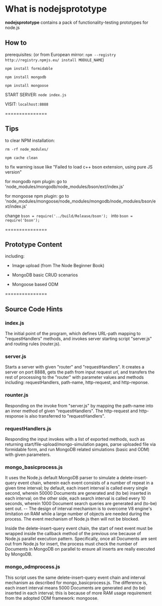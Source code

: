# What is nodejsprototype

**nodejsprototype** contains a pack of functionality-testing prototypes for node.js

## How to

prerequisites: (or from European mirror: `npm --registry http://registry.npmjs.eu/ install MODULE_NAME`)

`npm install formidable` 

`npm install mongodb`

`npm install mongoose`

START SERVER: `node index.js`

VISIT: `localhost:8888`

===============

## Tips

to clear NPM installation:

`rm -rf node_modules/`

`npm cache clean`

to fix warning issue like "Failed to load c++ bson extension, using pure JS version"

for mongodb npm plugin: go to 'node_modules/mongodb/node_modules/bson/ext/index.js'

for mongoose npm plugin: go to 'node_modules/mongoose/node_modules/mongodb/node_modules/bson/ext/index.js'

change `bson = require('../build/Release/bson'); ` into `bson = require('bson');`

===============

## Prototype Content

including:

* Image upload (from The Node Beginner Book)

* MongoDB basic CRUD scenarios

* Mongoose based ODM 

===============

## Source Code Hints

### index.js

The initial point of the program, which defines URL-path mapping to "requestHandlers" methods, and invokes server starting script "server.js" and routing rules (router.js).

### server.js

Starts a server with given "router" and "requestHandlers". It creates a server on port 8888, gets the path from input request url, and transfers the rest of processing to the "router" with parameter values and methods including: requestHandlers, path-name, http-request, and http-reponse.

### rounter.js

Responding on the invoke from "server.js" by mapping the path-name into an inner method of given "requestHandlers". The http-request and http-response is also transferred to "requestHandlers".

### requestHandlers.js

Responding the input invokes with a list of exported methods, such as returning start/file-upload/mongo-simulation pages, parse uploaded file via formidable form, and run MongoDB related simulations (basic and ODM) with given parameters. 

### mongo_basicprocess.js

It uses the Node.js default MongoDB parser to simulate a delete-insert-query event chain, wherein each event consists of a number of repeat in a given time interval; by default, each insert interval is called every single second, wherein 50000 Documents are generated and (to be) inserted in each interval; on the other side, each search interval is called every 10 seconds, wherein 1000 Document search queries are generated and (to-be) sent out. -- The design of interval mechanism is to overcome V8 engine's limitation on RAM while a large number of objects are needed during the process. The event mechanism of Node.js then will not be blocked.

Inside the delete-insert-query event chain, the start of next event must be wrapped inside the callback method of the previous one because of Node.js parallel execution pattern. Specifically, once all Documents are sent out from Node.js for insert, the process must check the number of Documents in MongoDB on parallel to ensure all inserts are really executed by MongoDB.

### mongo_odmprocess.js

This script uses the same delete-insert-query event chain and interval mechanism as described for mongo_basicprocess.js. The difference is, each insert interval means 5000 Documents are generated and (to be) inserted in each interval; this is because of more RAM usage requirement from the adopted ODM framework: mongoose.


